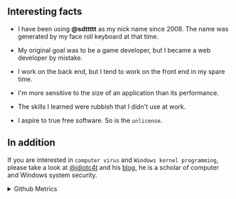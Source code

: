## Interesting facts

* I have been using **@sdttttt** as my nick name since 2008.
The name was generated by my face roll keyboard at that time.

* My original goal was to be a game developer, but I became a web developer by mistake.

* I work on the back end, but I tend to work on the front end in my spare time.

* I'm more sensitive to the size of an application than its performance.

* The skills I learned were rubbish that I didn't use at work. 

* I aspire to true free software. So is the `unlicense`.

## In addition

If you are interested in `computer virus` and `Windows kernel programming`, please take a look at [@idiotc4t](https://github.com/idiotc4t) and his [blog](https://idiotc4t.gitbook.io/), he is a scholar of computer and Windows system security.


<details>
  
<summary>Github Metrics</summary>

![Metrics](/github-metrics.svg)

</details>
